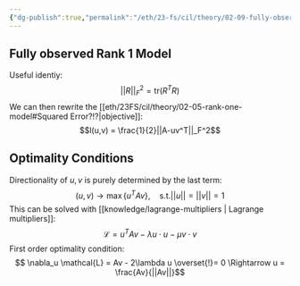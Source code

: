 ```yaml
---
{"dg-publish":true,"permalink":"/eth/23-fs/cil/theory/02-09-fully-observed-rank-one-model/","tags":["eth/cil/theory"],"created":"","updated":""}
---
```


## Fully observed Rank 1 Model
Useful identiy:
$$||R||_F^2 = \text{tr}(R^TR)$$
We can then rewrite the [[eth/23FS/cil/theory/02-05-rank-one-model#Squared Error?!?\|objective]]:
$$l(u,v) = \frac{1}{2}||A-uv^T||_F^2$$
## Optimality Conditions
Directionality of $u,v$ is purely determined by the last term:
$$
(u,v) \rightarrow \max\{u^T Av\}, \quad \text{s.t.} ||u|| = ||v|| = 1$$
This can be solved with [[knowledge/lagrange-multipliers \| Lagrange multipliers]]:
$$
\mathcal{L} = u^T Av - \lambda u \cdot u - \mu v \cdot v$$
First order optimality condition:
$$
\nabla_u \mathcal{L} = Av - 2\lambda u \overset{!}= 0 \Rightarrow u = \frac{Av}{||Av||}$$
